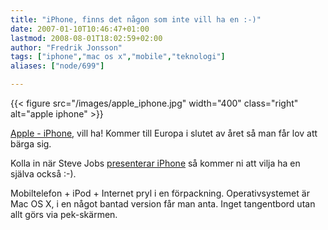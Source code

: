 ```yaml
---
title: "iPhone, finns det någon som inte vill ha en :-)"
date: 2007-01-10T10:46:47+01:00
lastmod: 2008-08-01T18:02:59+02:00
author: "Fredrik Jonsson"
tags: ["iphone","mac os x","mobile","teknologi"]
aliases: ["node/699"]

---
```


{{< figure src="/images/apple_iphone.jpg" width="400" class="right" alt="apple iphone" >}}

[Apple - iPhone](https://www.apple.com/iphone/), vill ha! Kommer till Europa i slutet av året så man får lov att bärga sig.

Kolla in när Steve Jobs [presenterar iPhone](https://www.youtube.com/watch?v=9hUIxyE2Ns8) så kommer ni att vilja ha en själva också :-).

Mobiltelefon + iPod + Internet pryl i en förpackning. Operativsystemet är Mac OS X, i en något bantad version får man anta. Inget tangentbord utan allt görs via pek-skärmen.
